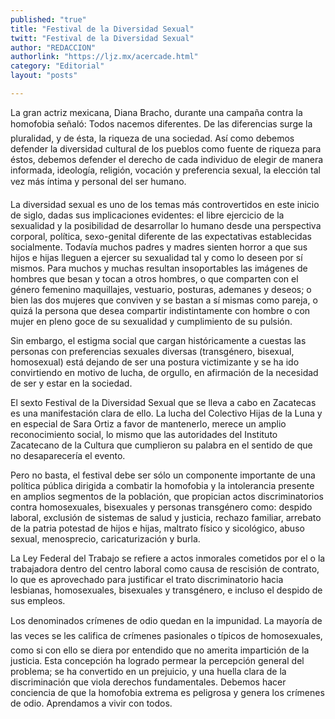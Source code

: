 ```yaml
---
published: "true"
title: "Festival de la Diversidad Sexual"
twitt: "Festival de la Diversidad Sexual"
author: "REDACCION"
authorlink: "https://ljz.mx/acercade.html"
category: "Editorial"
layout: "posts"

---
```



  La gran actriz mexicana, Diana Bracho, durante una campaña contra la homofobia señaló: Todos nacemos diferentes. De las diferencias surge la pluralidad, y de ésta, la riqueza de una sociedad. Así como debemos defender la diversidad cultural de los pueblos como fuente de riqueza para éstos, debemos defender el derecho de cada individuo de elegir de manera informada, ideología, religión, vocación y preferencia sexual, la elección tal vez más íntima y personal del ser humano.



  La diversidad sexual es uno de los temas más controvertidos en este inicio de siglo, dadas sus implicaciones evidentes: el libre ejercicio de la sexualidad y la posibilidad de desarrollar lo humano desde una perspectiva corporal, política, sexo-genital diferente de las expectativas establecidas socialmente. Todavía muchos padres y madres sienten horror a que sus hijos e hijas lleguen a ejercer su sexualidad tal y como lo deseen por sí mismos. Para muchos y muchas resultan insoportables las imágenes de hombres que besan y tocan a otros hombres, o que comparten con el género femenino maquillajes, vestuario, posturas, ademanes y deseos; o bien las dos mujeres que conviven y se bastan a sí mismas como pareja, o quizá la persona que desea compartir indistintamente con hombre o con mujer en pleno goce de su sexualidad y cumplimiento de su pulsión.



  Sin embargo, el estigma social que cargan históricamente a cuestas las personas con preferencias sexuales diversas (transgénero, bisexual, homosexual) está dejando de ser una postura victimizante y se ha ido convirtiendo en motivo de lucha, de orgullo, en afirmación de la necesidad de ser y estar en la sociedad.



  El sexto Festival de la Diversidad Sexual que se lleva a cabo en Zacatecas es una manifestación clara de ello. La lucha del Colectivo Hijas de la Luna y en especial de Sara Ortiz a favor de mantenerlo, merece un amplio reconocimiento social, lo mismo que las autoridades del Instituto Zacatecano de la Cultura que cumplieron su palabra en el sentido de que no desaparecería el evento.



  Pero no basta, el festival debe ser sólo un componente importante de una política pública dirigida a combatir la homofobia y la intolerancia presente en amplios segmentos de la población, que propician actos discriminatorios contra homosexuales, bisexuales y personas transgénero como: despido laboral, exclusión de sistemas de salud y justicia, rechazo familiar, arrebato de la patria potestad de hijos e hijas, maltrato físico y sicológico, abuso sexual, menosprecio, caricaturización y burla.



  La Ley Federal del Trabajo se refiere a actos inmorales cometidos por el o la trabajadora dentro del centro laboral como causa de rescisión de contrato, lo que es aprovechado para justificar el trato discriminatorio hacia lesbianas, homosexuales, bisexuales y transgénero, e incluso el despido de sus empleos.



  Los denominados crímenes de odio quedan en la impunidad. La mayoría de las veces se les califica de crímenes pasionales o típicos de homosexuales, como si con ello se diera por entendido que no amerita impartición de la justicia. Esta concepción ha logrado permear la percepción general del problema; se ha convertido en un prejuicio, y una huella clara de la discriminación que viola derechos fundamentales. Debemos hacer conciencia de que la homofobia extrema es peligrosa y genera los crímenes de odio. Aprendamos a vivir con todos.

